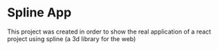 # Spline App

This project was created in order to show the real application of a react project using spline (a 3d library for the web)
